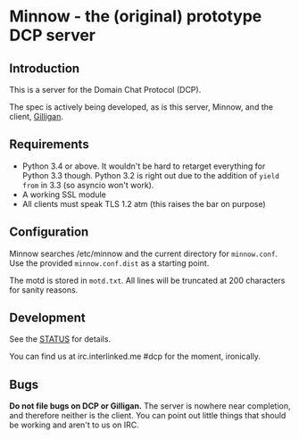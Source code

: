 # Minnow - the (original) prototype DCP server

## Introduction
This is a server for the Domain Chat Protocol (DCP).

The spec is actively being developed, as is this server, Minnow, and the
client, [Gilligan](https://code.foxkit.us/DCP/gilligan-prototype).

## Requirements
* Python 3.4 or above. It wouldn't be hard to retarget everything for Python
3.3 though. Python 3.2 is right out due to the addition of `yield from` in 3.3
(so asyncio won't work).
* A working SSL module
* All clients must speak TLS 1.2 atm (this raises the bar on purpose)

## Configuration
Minnow searches /etc/minnow and the current directory for `minnow.conf`.
Use the provided `minnow.conf.dist` as a starting point.

The motd is stored in `motd.txt`. All lines will be truncated at 200 characters
for sanity reasons.

## Development
See the [STATUS](https://code.foxkit.us/DCP/minnow-prototype/blob/master/STATUS.md)
for details.

You can find us at irc.interlinked.me #dcp for the moment, ironically.

## Bugs
**Do not file bugs on DCP or Gilligan.** The server is nowhere near completion,
and therefore neither is the client. You can point out little things that
should be working and aren't to us on IRC.